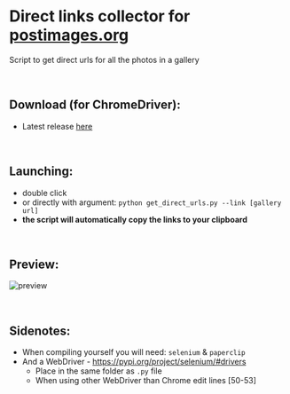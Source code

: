 # Direct links collector for [postimages.org](http://postimages.org/)
Script to get direct urls for all the photos in a gallery

<br>

## Download (for ChromeDriver):
- Latest release [here](http://bit.ly/postimg-direct-url-releases)

<br>

## Launching:
- double click
- or directly with argument: `python get_direct_urls.py --link [gallery url]`
- **the script will automatically copy the links to your clipboard**  
  
<br>  
  
## Preview:
![preview](https://user-images.githubusercontent.com/25122875/92968314-307eea00-f47b-11ea-8e01-72201e21f62d.png)

<br>

## Sidenotes:
- When compiling yourself you will need: `selenium` & `paperclip`  
- And a WebDriver - https://pypi.org/project/selenium/#drivers
  - Place in the same folder as `.py` file
  - When using other WebDriver than Chrome edit lines [50-53]
